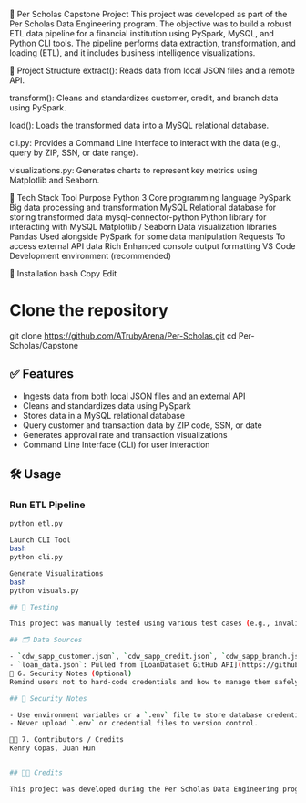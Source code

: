 🏦 Per Scholas Capstone Project
This project was developed as part of the Per Scholas Data Engineering program. The objective was to build a robust ETL data pipeline for a financial institution using PySpark, MySQL, and Python CLI tools. The pipeline performs data extraction, transformation, and loading (ETL), and it includes business intelligence visualizations.

📁 Project Structure
extract(): Reads data from local JSON files and a remote API.

transform(): Cleans and standardizes customer, credit, and branch data using PySpark.

load(): Loads the transformed data into a MySQL relational database.

cli.py: Provides a Command Line Interface to interact with the data (e.g., query by ZIP, SSN, or date range).

visualizations.py: Generates charts to represent key metrics using Matplotlib and Seaborn.

🧰 Tech Stack
Tool	Purpose
Python 3	Core programming language
PySpark	Big data processing and transformation
MySQL	Relational database for storing transformed data
mysql-connector-python	Python library for interacting with MySQL
Matplotlib / Seaborn	Data visualization libraries
Pandas	Used alongside PySpark for some data manipulation
Requests	To access external API data
Rich	Enhanced console output formatting
VS Code	Development environment (recommended)

🔧 Installation
bash
Copy
Edit
# Clone the repository
git clone https://github.com/ATrubyArena/Per-Scholas.git
cd Per-Scholas/Capstone

## ✅ Features

- Ingests data from both local JSON files and an external API
- Cleans and standardizes data using PySpark
- Stores data in a MySQL relational database
- Query customer and transaction data by ZIP code, SSN, or date
- Generates approval rate and transaction visualizations
- Command Line Interface (CLI) for user interaction

## 🛠️ Usage

### Run ETL Pipeline
```bash
python etl.py

Launch CLI Tool
bash
python cli.py

Generate Visualizations
bash
python visuals.py

## 🧪 Testing

This project was manually tested using various test cases (e.g., invalid ZIP, missing SSN, edge dates). PySpark transformations were validated with `.show()` and `.describe()` during development.

## 🗂️ Data Sources

- `cdw_sapp_customer.json`, `cdw_sapp_credit.json`, `cdw_sapp_branch.json`: Local datasets
- `loan_data.json`: Pulled from [LoanDataset GitHub API](https://github.com/platformps/LoanDataset)
🔐 6. Security Notes (Optional)
Remind users not to hard-code credentials and how to manage them safely.

## 🔐 Security Notes

- Use environment variables or a `.env` file to store database credentials.
- Never upload `.env` or credential files to version control.

🧑‍💻 7. Contributors / Credits
Kenny Copas, Juan Hun


## 👨‍🏫 Credits

This project was developed during the Per Scholas Data Engineering program with guidance from instructors and support from peers.
